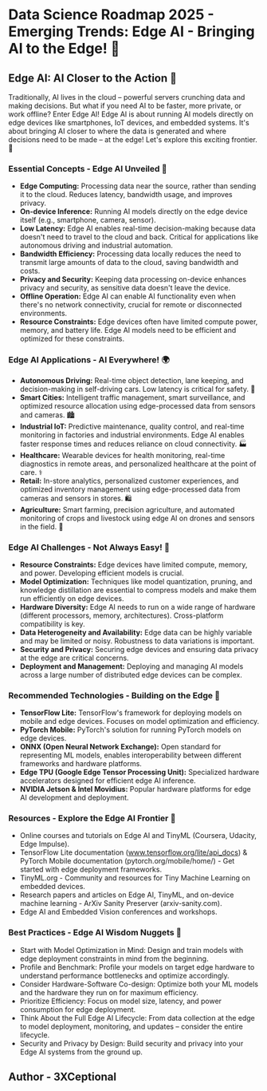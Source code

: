# Data Science Roadmap 2025 - Emerging Trends: Edge AI - Bringing AI to the Edge! 📍

## Edge AI: AI Closer to the Action 🚀

Traditionally, AI lives in the cloud – powerful servers crunching data and making decisions. But what if you need AI to be faster, more private, or work offline? Enter Edge AI! Edge AI is about running AI models directly on edge devices like smartphones, IoT devices, and embedded systems. It's about bringing AI closer to where the data is generated and where decisions need to be made – at the edge! Let's explore this exciting frontier. 📍

### Essential Concepts - Edge AI Unveiled 🧐

*   **Edge Computing:** Processing data near the source, rather than sending it to the cloud. Reduces latency, bandwidth usage, and improves privacy.
*   **On-device Inference:** Running AI models directly on the edge device itself (e.g., smartphone, camera, sensor).
*   **Low Latency:** Edge AI enables real-time decision-making because data doesn't need to travel to the cloud and back. Critical for applications like autonomous driving and industrial automation.
*   **Bandwidth Efficiency:** Processing data locally reduces the need to transmit large amounts of data to the cloud, saving bandwidth and costs.
*   **Privacy and Security:** Keeping data processing on-device enhances privacy and security, as sensitive data doesn't leave the device.
*   **Offline Operation:** Edge AI can enable AI functionality even when there's no network connectivity, crucial for remote or disconnected environments.
*   **Resource Constraints:** Edge devices often have limited compute power, memory, and battery life. Edge AI models need to be efficient and optimized for these constraints.

### Edge AI Applications - AI Everywhere! 🌍

*   **Autonomous Driving:** Real-time object detection, lane keeping, and decision-making in self-driving cars. Low latency is critical for safety. 🚗
*   **Smart Cities:** Intelligent traffic management, smart surveillance, and optimized resource allocation using edge-processed data from sensors and cameras. 🏙️
*   **Industrial IoT:** Predictive maintenance, quality control, and real-time monitoring in factories and industrial environments. Edge AI enables faster response times and reduces reliance on cloud connectivity. 🏭
*   **Healthcare:** Wearable devices for health monitoring, real-time diagnostics in remote areas, and personalized healthcare at the point of care. ⚕️
*   **Retail:** In-store analytics, personalized customer experiences, and optimized inventory management using edge-processed data from cameras and sensors in stores. 🛍️
*   **Agriculture:** Smart farming, precision agriculture, and automated monitoring of crops and livestock using edge AI on drones and sensors in the field. 🌾

### Edge AI Challenges - Not Always Easy! 🚧

*   **Resource Constraints:** Edge devices have limited compute, memory, and power. Developing efficient models is crucial.
*   **Model Optimization:**  Techniques like model quantization, pruning, and knowledge distillation are essential to compress models and make them run efficiently on edge devices.
*   **Hardware Diversity:**  Edge AI needs to run on a wide range of hardware (different processors, memory, architectures). Cross-platform compatibility is key.
*   **Data Heterogeneity and Availability:** Edge data can be highly variable and may be limited or noisy. Robustness to data variations is important.
*   **Security and Privacy:**  Securing edge devices and ensuring data privacy at the edge are critical concerns.
*   **Deployment and Management:**  Deploying and managing AI models across a large number of distributed edge devices can be complex.

### Recommended Technologies - Building on the Edge 🧰

*   **TensorFlow Lite:** TensorFlow's framework for deploying models on mobile and edge devices. Focuses on model optimization and efficiency.
*   **PyTorch Mobile:** PyTorch's solution for running PyTorch models on edge devices.
*   **ONNX (Open Neural Network Exchange):** Open standard for representing ML models, enables interoperability between different frameworks and hardware platforms.
*   **Edge TPU (Google Edge Tensor Processing Unit):**  Specialized hardware accelerators designed for efficient edge AI inference.
*   **NVIDIA Jetson & Intel Movidius:**  Popular hardware platforms for edge AI development and deployment.

### Resources - Explore the Edge AI Frontier 🚀

*   Online courses and tutorials on Edge AI and TinyML (Coursera, Udacity, Edge Impulse).
*   TensorFlow Lite documentation (www.tensorflow.org/lite/api_docs) & PyTorch Mobile documentation (pytorch.org/mobile/home/) - Get started with edge deployment frameworks.
*   TinyML.org - Community and resources for Tiny Machine Learning on embedded devices.
*   Research papers and articles on Edge AI, TinyML, and on-device machine learning - ArXiv Sanity Preserver (arxiv-sanity.com).
*   Edge AI and Embedded Vision conferences and workshops.

### Best Practices - Edge AI Wisdom Nuggets 🧠

*   Start with Model Optimization in Mind: Design and train models with edge deployment constraints in mind from the beginning.
*   Profile and Benchmark:  Profile your models on target edge hardware to understand performance bottlenecks and optimize accordingly.
*   Consider Hardware-Software Co-design: Optimize both your ML models and the hardware they run on for maximum efficiency.
*   Prioritize Efficiency: Focus on model size, latency, and power consumption for edge deployment.
*   Think About the Full Edge AI Lifecycle: From data collection at the edge to model deployment, monitoring, and updates – consider the entire lifecycle.
*   Security and Privacy by Design: Build security and privacy into your Edge AI systems from the ground up.

## Author - 3XCeptional
